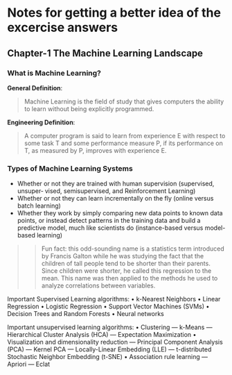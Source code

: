 # Notes for getting a better idea of the excercise answers

## Chapter-1 The Machine Learning Landscape

### What is Machine Learning?

**General Definition**:
> Machine Learning is the field of study that gives computers 
the ability to learn without being explicitly programmed. 

**Engineering Definition**:
> A computer program is said to learn from experience E with respect to some task T
and some performance measure P, if its performance on T, as measured by P, improves
with experience E.

### Types of Machine Learning Systems
- Whether or not they are trained with human supervision (supervised, unsuper‐
vised, semisupervised, and Reinforcement Learning)
- Whether or not they can learn incrementally on the fly (online versus batch
learning)
- Whether they work by simply comparing new data points to known data points,
or instead detect patterns in the training data and build a predictive model, much
like scientists do (instance-based versus model-based learning)

>> Fun fact: this odd-sounding name is a statistics term introduced by Francis Galton while he was studying the
fact that the children of tall people tend to be shorter than their parents. Since children were shorter, he called
this regression to the mean. This name was then applied to the methods he used to analyze correlations
between variables.

Important Supervised Learning algorithms:
• k-Nearest Neighbors
• Linear Regression
• Logistic Regression
• Support Vector Machines (SVMs)
• Decision Trees and Random Forests
• Neural networks

Important unsupervised learning algorithms:
• Clustering
— k-Means
— Hierarchical Cluster Analysis (HCA)
— Expectation Maximization
• Visualization and dimensionality reduction
— Principal Component Analysis (PCA)
— Kernel PCA
— Locally-Linear Embedding (LLE)
— t-distributed Stochastic Neighbor Embedding (t-SNE)
• Association rule learning
— Apriori
— Eclat
